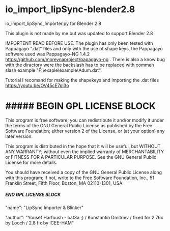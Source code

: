 # io_import_lipSync-blender2.8
io_import_lipSync_Importer.py for Blender 2.8

This plugin is not made by me but was updated to support Blender 2.8

IMPORTENT READ BEFORE USE.
The plugin has only been tested with Pappagayo ".dat" files and only with the use of shape keys, the Pappagayo software used was Pappagayo-NG 1.4.2 https://github.com/morevnaproject/papagayo-ng . There is also a know bug with the diractory were the backslash has to be replaced with commen slash example "F:\exaple\example\Adum.dat".

Tutorial I recomand for making the shapekeys and importing the .dat files https://youtu.be/OV45cE7pl3o

# ##### BEGIN GPL LICENSE BLOCK #####

  This program is free software; you can redistribute it and/or
  modify it under the terms of the GNU General Public License
  as published by the Free Software Foundation; either version 2
  of the License, or (at your option) any later version.

  This program is distributed in the hope that it will be useful,
  but WITHOUT ANY WARRANTY; without even the implied warranty of
  MERCHANTABILITY or FITNESS FOR A PARTICULAR PURPOSE.  See the
  GNU General Public License for more details.

  You should have received a copy of the GNU General Public License
  along with this program; if not, write to the Free Software Foundation,
  Inc., 51 Franklin Street, Fifth Floor, Boston, MA 02110-1301, USA.

 ##### END GPL LICENSE BLOCK #####
"name": "LipSync Importer & Blinker"

"author": "Yousef Harfoush - bat3a ;) / Konstantin Dmitriev / fixed for 2.76x by Looch / 2.8 fix by iCEE-HAM"
